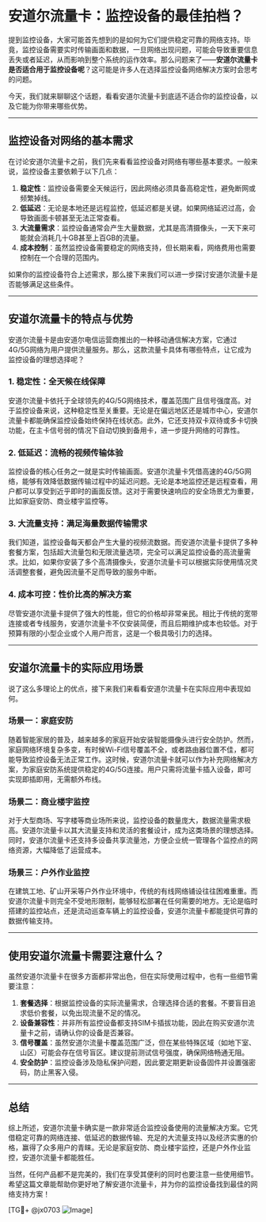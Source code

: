 # 安道尔流量卡：监控设备的最佳拍档？

提到监控设备，大家可能首先想到的是如何为它们提供稳定可靠的网络支持。毕竟，监控设备需要实时传输画面和数据，一旦网络出现问题，可能会导致重要信息丢失或者延迟，从而影响到整个系统的运作效率。那么问题来了——**安道尔流量卡是否适合用于监控设备呢**？这可能是许多人在选择监控设备网络解决方案时会思考的问题。

今天，我们就来聊聊这个话题，看看安道尔流量卡到底适不适合你的监控设备，以及它能为你带来哪些优势。

---

## 监控设备对网络的基本需求

在讨论安道尔流量卡之前，我们先来看看监控设备对网络有哪些基本要求。一般来说，监控设备主要依赖于以下几点：

1. **稳定性**：监控设备需要全天候运行，因此网络必须具备高稳定性，避免断网或频繁掉线。
2. **低延迟**：无论是本地还是远程监控，低延迟都是关键。如果网络延迟过高，会导致画面卡顿甚至无法正常查看。
3. **大流量需求**：监控设备通常会产生大量数据，尤其是高清摄像头，一天下来可能就会消耗几十GB甚至上百GB的流量。
4. **成本控制**：虽然监控设备需要稳定的网络支持，但长期来看，网络费用也需要控制在一个合理的范围内。

如果你的监控设备符合上述需求，那么接下来我们可以进一步探讨安道尔流量卡是否能够满足这些条件。

---

## 安道尔流量卡的特点与优势

安道尔流量卡是由安道尔电信运营商推出的一种移动通信解决方案，它通过4G/5G网络为用户提供流量服务。那么，这款流量卡具体有哪些特点，让它成为监控设备的理想选择呢？

### 1. 稳定性：全天候在线保障

安道尔流量卡依托于全球领先的4G/5G网络技术，覆盖范围广且信号强度高。对于监控设备来说，这种稳定性至关重要。无论是在偏远地区还是城市中心，安道尔流量卡都能确保监控设备始终保持在线状态。此外，它还支持双卡双待或多卡切换功能，在主卡信号弱的情况下自动切换到备用卡，进一步提升网络的可靠性。

### 2. 低延迟：流畅的视频传输体验

监控设备的核心任务之一就是实时传输画面。安道尔流量卡凭借高速的4G/5G网络，能够有效降低数据传输过程中的延迟问题。无论是本地监控还是远程查看，用户都可以享受到近乎即时的画面反馈。这对于需要快速响应的安全场景尤为重要，比如家庭安防、商业楼宇监控等。

### 3. 大流量支持：满足海量数据传输需求

我们知道，监控设备每天都会产生大量的视频流数据。而安道尔流量卡提供了多种套餐方案，包括超大流量包和无限流量选项，完全可以满足监控设备的高流量需求。比如，如果你安装了多个高清摄像头，安道尔流量卡可以根据实际使用情况灵活调整套餐，避免因流量不足而导致的服务中断。

### 4. 成本可控：性价比高的解决方案

尽管安道尔流量卡提供了强大的性能，但它的价格却非常亲民。相比于传统的宽带连接或者专线服务，安道尔流量卡不仅安装简便，而且后期维护成本也较低。对于预算有限的小型企业或个人用户而言，这是一个极具吸引力的选择。

---

## 安道尔流量卡的实际应用场景

说了这么多理论上的优点，接下来我们来看看安道尔流量卡在实际应用中表现如何。

### 场景一：家庭安防

随着智能家居的普及，越来越多的家庭开始安装智能摄像头进行安全防护。然而，家庭网络环境复杂多变，有时候Wi-Fi信号覆盖不全，或者路由器位置不佳，都可能导致监控设备无法正常工作。这时候，安道尔流量卡就可以作为补充网络解决方案，为家庭安防系统提供稳定的4G/5G连接。用户只需将流量卡插入设备，即可实现即插即用，无需额外布线。

### 场景二：商业楼宇监控

对于大型商场、写字楼等商业场所来说，监控设备的数量庞大，数据流量需求极高。安道尔流量卡以其大流量支持和灵活的套餐设计，成为这类场景的理想选择。同时，安道尔流量卡还支持多设备共享流量池，方便企业统一管理各个监控点的网络资源，大幅降低了运营成本。

### 场景三：户外作业监控

在建筑工地、矿山开采等户外作业环境中，传统的有线网络铺设往往困难重重。而安道尔流量卡则完全不受地形限制，能够轻松部署在任何需要的地方。无论是临时搭建的监控站点，还是流动巡查车辆上的监控设备，安道尔流量卡都能提供可靠的数据传输支持。

---

## 使用安道尔流量卡需要注意什么？

虽然安道尔流量卡在很多方面都非常出色，但在实际使用过程中，也有一些细节需要注意：

1. **套餐选择**：根据监控设备的实际流量需求，合理选择合适的套餐。不要盲目追求低价套餐，以免出现流量不足的情况。
2. **设备兼容性**：并非所有监控设备都支持SIM卡插拔功能，因此在购买安道尔流量卡之前，请确认你的设备是否兼容。
3. **信号覆盖**：虽然安道尔流量卡覆盖范围广泛，但在某些特殊区域（如地下室、山区）可能会存在信号盲区。建议提前测试信号强度，确保网络畅通无阻。
4. **安全防护**：监控设备涉及隐私保护问题，因此要定期更新设备固件并设置强密码，防止黑客入侵。

---

## 总结

综上所述，安道尔流量卡确实是一款非常适合监控设备使用的流量解决方案。它凭借稳定可靠的网络连接、低延迟的数据传输、充足的大流量支持以及经济实惠的价格，赢得了众多用户的青睐。无论是家庭安防、商业楼宇监控，还是户外作业监控，安道尔流量卡都能胜任。

当然，任何产品都不是完美的，我们在享受其便利的同时也要注意一些使用细节。希望这篇文章能帮助你更好地了解安道尔流量卡，并为你的监控设备找到最佳的网络支持方案！

[TG💪+ @jx0703 ![Image](https://github.com/user-attachments/assets/dbca1d08-cadb-493c-b0ec-ad6f7a83f270)]